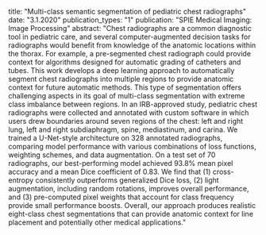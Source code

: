 title: "Multi-class semantic segmentation of pediatric chest radiographs"
date: "3.1.2020"
publication_types: "1"
publication: "SPIE Medical Imaging: Image Processing"
abstract: "Chest radiographs are a common diagnostic tool in pediatric care, and several computer-augmented decision tasks for radiographs would benefit from knowledge of the anatomic locations within the thorax. For example, a pre-segmented chest radiograph could provide context for algorithms designed for automatic grading of catheters and tubes. This work develops a deep learning approach to automatically segment chest radiographs into multiple regions to provide anatomic context for future automatic methods. This type of segmentation offers challenging aspects in its goal of multi-class segmentation with extreme class imbalance between regions. In an IRB-approved study, pediatric chest radiographs were collected and annotated with custom software in which users drew boundaries around seven regions of the chest: left and right lung, left and right subdiaphragm, spine, mediastinum, and carina. We trained a U-Net-style architecture on 328 annotated radiographs, comparing model performance with various combinations of loss functions, weighting schemes, and data augmentation. On a test set of 70 radiographs, our best-performing model achieved 93.8% mean pixel accuracy and a mean Dice coefficient of 0.83. We find that (1) cross-entropy consistently outperforms generalized Dice loss, (2) light augmentation, including random rotations, improves overall performance, and (3) pre-computed pixel weights that account for class frequency provide small performance boosts. Overall, our approach produces realistic eight-class chest segmentations that can provide anatomic context for line placement and potentially other medical applications."

